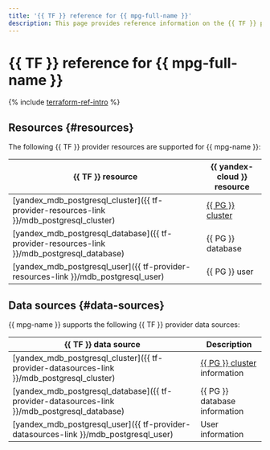 ```yaml
---
title: '{{ TF }} reference for {{ mpg-full-name }}'
description: This page provides reference information on the {{ TF }} provider resources and data sources supported for {{ mpg-name }}.
---
```


# {{ TF }} reference for {{ mpg-full-name }}

{% include [terraform-ref-intro](../_includes/terraform-ref-intro.md) %}

## Resources {#resources}

The following {{ TF }} provider resources are supported for {{ mpg-name }}:

| **{{ TF }} resource** | **{{ yandex-cloud }} resource** |
| --- | --- |
| [yandex_mdb_postgresql_cluster]({{ tf-provider-resources-link }}/mdb_postgresql_cluster) | [{{ PG }} cluster](./concepts/index.md) |
| [yandex_mdb_postgresql_database]({{ tf-provider-resources-link }}/mdb_postgresql_database) | {{ PG }} database |
| [yandex_mdb_postgresql_user]({{ tf-provider-resources-link }}/mdb_postgresql_user) | {{ PG }} user |

## Data sources {#data-sources}

{{ mpg-name }} supports the following {{ TF }} provider data sources:

| **{{ TF }} data source** | **Description** |
| --- | --- |
| [yandex_mdb_postgresql_cluster]({{ tf-provider-datasources-link }}/mdb_postgresql_cluster) | [{{ PG }} cluster](./concepts/index.md) information |
| [yandex_mdb_postgresql_database]({{ tf-provider-datasources-link }}/mdb_postgresql_database) | {{ PG }} database information |
| [yandex_mdb_postgresql_user]({{ tf-provider-datasources-link }}/mdb_postgresql_user) | User information |